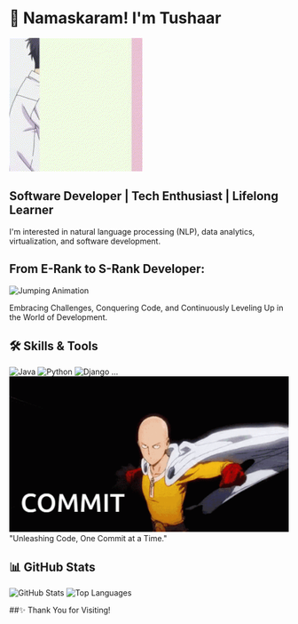   # 🙏 Namaskaram! I'm Tushaar
  ![Wotakai Animation](./wotakai2.gif)
## Software Developer | Tech Enthusiast | Lifelong Learner
I'm interested in natural language processing (NLP), data analytics, virtualization, and software development.


  ## **From E-Rank to S-Rank Developer:**
  ![Jumping Animation](./sung-jin-woo-jing-woo.gif)

  Embracing Challenges, Conquering Code, and Continuously Leveling Up in the World of Development.
  
  ## 🛠 **Skills & Tools**
  ![Java](https://img.shields.io/badge/Java-%23ED8B00.svg?style=for-the-badge&logo=java&logoColor=white)
  ![Python](https://img.shields.io/badge/Python-3776AB?style=for-the-badge&logo=python&logoColor=white)
  ![Django](https://img.shields.io/badge/Django-092E20?style=for-the-badge&logo=django&logoColor=white)
  ...
  ![Commit Animation](./OPM.gif)
  "Unleashing Code, One Commit at a Time."
  ## 📊 **GitHub Stats**
  ![GitHub Stats](https://github-readme-stats.vercel.app/api?username=yourusername&show_icons=true&theme=radical)
  ![Top Languages](https://github-readme-stats.vercel.app/api/top-langs/?username=yourusername&layout=compact&theme=radical)
  
  ##✨ Thank You for Visiting!


</div>

